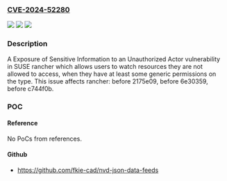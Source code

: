### [CVE-2024-52280](https://cve.mitre.org/cgi-bin/cvename.cgi?name=CVE-2024-52280)
![](https://img.shields.io/static/v1?label=Product&message=rancher&color=blue)
![](https://img.shields.io/static/v1?label=Version&message=0%3C%202175e09%20&color=brighgreen)
![](https://img.shields.io/static/v1?label=Vulnerability&message=CWE-200%3A%20Exposure%20of%20Sensitive%20Information%20to%20an%20Unauthorized%20Actor&color=brighgreen)

### Description

A Exposure of Sensitive Information to an Unauthorized Actor vulnerability in SUSE rancher  which allows users to watch resources they are not allowed to access, when they have at least some generic permissions on the type. This issue affects rancher: before 2175e09, before 6e30359, before c744f0b.

### POC

#### Reference
No PoCs from references.

#### Github
- https://github.com/fkie-cad/nvd-json-data-feeds

